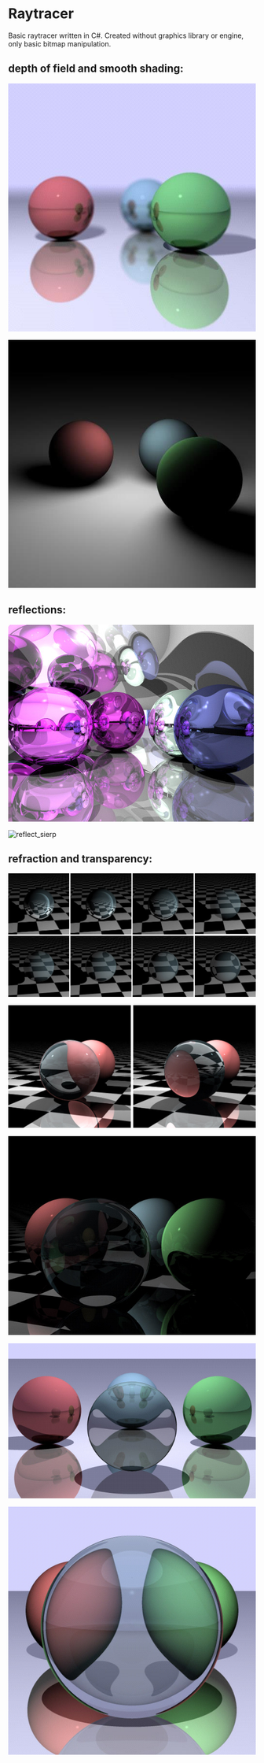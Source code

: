 Raytracer
=========

Basic raytracer written in C#. Created without graphics library or engine, only basic bitmap manipulation.

depth of field and smooth shading:
----------------------------------

![depth](https://github.com/msm-code/ray-tutor/raw/master/demo/depth.jpg)

![smooth](https://github.com/msm-code/ray-tutor/raw/master/demo/smooth.jpg)

reflections:
------------

![reflect](https://github.com/msm-code/ray-tutor/raw/master/demo/reflect.png)

![reflect_sierp](https://github.com/msm-code/ray-tutor/raw/master/demo/reflect_sierp.jpg)

refraction and transparency:
----------------------------

![refract1](https://github.com/msm-code/ray-tutor/raw/master/demo/refract1.jpg)

![refract2](https://github.com/msm-code/ray-tutor/raw/master/demo/refract2.jpg)

![refract3](https://github.com/msm-code/ray-tutor/raw/master/demo/refract3.jpg)

![refract4](https://github.com/msm-code/ray-tutor/raw/master/demo/ray.11-009.jpg)

![transparency](https://github.com/msm-code/ray-tutor/raw/master/demo/transparency.jpg)
